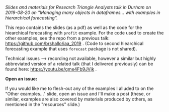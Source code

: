 *Slides and materials for Research Triangle Analysts talk in Durham on 2019-08-20 on "Managing many objects in dataframes… with examples in hierarchical forecasting".*

This repo contains the slides (as a pdf) as well as the code for the hiearchical forecasting with `profit` example. For the code used to create the other examples, see the repo from a previous talk: https://github.com/brshallo/iaa_2019 . (Code to second hiearchical forecasting example that uses `forecast` package is not shared).

Technical issues --> recording not available, however a similar but highly abbreviated version of a related talk (that I delivered previously) can be found here: https://youtu.be/gme4Fb9JVjk .

**Open an issue:**

If you would like me to flesh-out any of the examples I alluded to on the "Other examples..." slide, open an issue and I'll make a post (these, or similar, examples are also covered by materials produced by others, as mentioned in the "resources" slide.)
